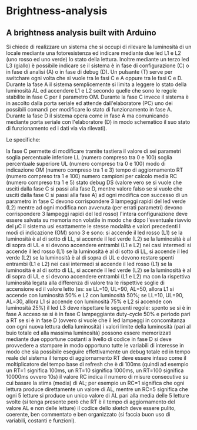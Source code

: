 # Brightness-analysis
A brightness analysis built with Arduino
--------------------------------------------------------------
Si chiede di realizzare un sistema che si occupi di rilevare la luminosità di un locale mediante una fotoresistenza ed indicare mediante due led L1 e L2 (uno rosso ed uno verde) lo stato della lettura. Inoltre mediante un terzo led L3 (giallo) è possibile indicare se il sistema è in fase di configurazione (C) o in fase di analisi (A) o in fase di debug (D). Un pulsante (T) serve per switchare ogni volta che si vuole tra le fasi C e A oppure tra le fasi C e D. Durante la fase A il sistema semplicemente si limita a leggere lo stato della luminosità AL ed accendere L1 e L2 secondo quelle che sono le regole stabilite in fase C per il parametro OM. Durante la fase C invece il sistema è in ascolto dalla porta seriale ed attende dall'elaboratore (PC) uno dei possibili comandi per modificare lo stato di funzionamento in fase A. Durante la fase D il sistema opera come in fase A ma comunicando mediante porta seriale con l'elaboratore (D) in modo schematico il suo stato di funzionamento ed i dati via via rilevati).

Le specifiche:

la fase C permette di modificare tramite tastiera il valore di sei parametri
soglia percentuale inferiore LL (numero compreso tra 0 e 100)
soglia percentuale superiore UL (numero compreso tra 0 e 100)
modo di indicazione OM (numero compreso tra 1 e 3)
tempo di aggiornamento RT (numero compreso tra 1 e 100)
numero campioni per calcolo media RC (numero compreso tra 1 e 5)
stato debug DS (valore vero se si vuole che usciti dalla fase C si passi alla fase D, mentre valore falso se si vuole che usciti dalla fase C si passi alla fase A)
ad ogni modifica con successo di un parametro in fase C devono corrispondere 3 lampeggi rapidi del led verde (L2) mentre ad ogni modifica non avvenuta (per errati parametri) devono corrispondere 3 lampeggi rapidi del led rosso)
l'intera configurazione deve essere salvata su memoria non volatile in modo che dopo l'eventuale riavvio del μC il sistema usi esattamente le stesse modalità e valori precedenti
l modi di indicazione (OM) sono 3 e sono:
si accende il led rosso (L1) se la luminosità è al di sotto di LL, si accende il led verde (L2) se la luminosità è al di sopra di UL e si devono accendere entrambi (L1 e L2) nei casi intermedi
si accende il led rosso (L1) se la luminosità è al di sotto di LL, si accende il led verde (L2) se la luminosità è al di sopra di UL e devono restare spenti entrambi (L1 e L2) nei casi intermedi
si accende il led rosso (L1) se la luminosità è al di sotto di LL, si accende il led verde (L2) se la luminosità è al di sopra di UL e si devono accendere entrambi (L1 e L2) ma con la rispettiva luminosità legata alla differenza di valore tra le rispettive soglie di accensione ed il valore letto (es: se LL=10, UL=90, AL=50, allora L1 si accende con luminosità 50% e L2 con luminosità 50%; se LL=10, UL=90, AL=30, allora L1 si accende con luminosità 75% e L2 si accende con luminosità 25%)
il led L3 deve rispettare le seguenti regole:
spento se si è in fase A
acceso se si è in fase C
lampeggiante duty-cycle 50% e periodo pari a RT se si è in fase D (ovvero si vuole che il led lampeggi in concomitanza con ogni nuova lettura della luminosità)
i valori limite della luminosità (pari al buio totale ed alla massima luminosità) possono essere memorizzati mediante due opportune costanti a livello di codice
in fase D si deve provvedere a stampare in modo opportuno tutte le variabili di interesse in modo che sia possibile eseguire effettivamente un debug totale ed in tempo reale del sistema
il tempo di aggiornamento RT deve essere inteso come il moltiplicatore del tempo base di refresh che è di 100ms (quindi ad esempio un RT=1 significa 100ms, un RT=10 significa 1000ms, un RT=100 significa 10000ms ovvero 10s)
il valore RC indica il numero di misure consecutive su cui basare la stima (media) di AL; per esempio un RC=1 significa che ogni lettura produce direttamente un valore di AL, mentre un RC=5 significa che ogni 5 letture si produce un unico valore di AL pari alla media delle 5 letture svolte (si tenga presente però che RT è il tempo di aggiornamento del valore AL e non delle letture)
il codice dello sketch deve essere pulito, coerente, ben commentato e ben organizzato (si faccia buon uso di variabili, costanti e funzioni).
